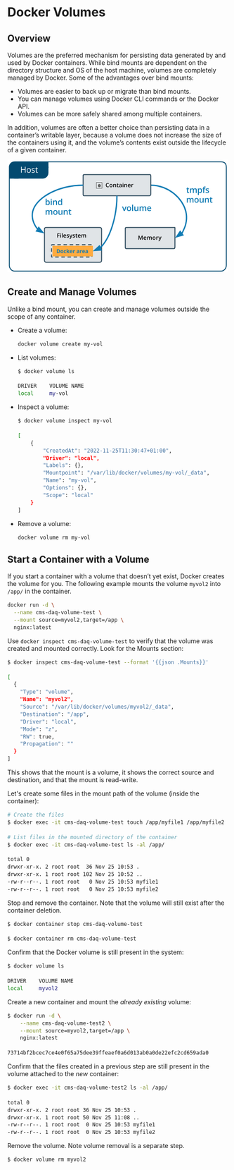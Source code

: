 # Docker Volumes

## Overview

Volumes are the preferred mechanism for persisting data generated by and used by Docker containers. While bind mounts are dependent on the directory structure and OS of the host machine, volumes are completely managed by Docker. Some of the advantages over bind mounts:

- Volumes are easier to back up or migrate than bind mounts.
- You can manage volumes using Docker CLI commands or the Docker API.
- Volumes can be more safely shared among multiple containers.

In addition, volumes are often a better choice than persisting data in a container’s writable layer, because a volume does not increase the size of the containers using it, and the volume’s contents exist outside the lifecycle of a given container.

![Volumes and Types of Mounts](./volume-types-of-mounts.png)

## Create and Manage Volumes

Unlike a bind mount, you can create and manage volumes outside the scope of any container.

- Create a volume:

    ```bash
    docker volume create my-vol
    ```

- List volumes:

    ```bash
    $ docker volume ls

    DRIVER    VOLUME NAME
    local     my-vol
    ```

- Inspect a volume:

    ```bash
    $ docker volume inspect my-vol

    [
        {
            "CreatedAt": "2022-11-25T11:30:47+01:00",
            "Driver": "local",
            "Labels": {},
            "Mountpoint": "/var/lib/docker/volumes/my-vol/_data",
            "Name": "my-vol",
            "Options": {},
            "Scope": "local"
        }
    ]
    ```

- Remove a volume:

    ```bash
    docker volume rm my-vol
    ```

## Start a Container with a Volume

If you start a container with a volume that doesn’t yet exist, Docker creates the volume for you. The following example mounts the volume `myvol2` into `/app/` in the container.

```bash
docker run -d \
  --name cms-daq-volume-test \
  --mount source=myvol2,target=/app \
  nginx:latest
```

Use `docker inspect cms-daq-volume-test` to verify that the volume was created and mounted correctly. Look for the Mounts section:

```bash
$ docker inspect cms-daq-volume-test --format '{{json .Mounts}}'

[
  {
    "Type": "volume",
    "Name": "myvol2",
    "Source": "/var/lib/docker/volumes/myvol2/_data",
    "Destination": "/app",
    "Driver": "local",
    "Mode": "z",
    "RW": true,
    "Propagation": ""
  }
]
```

This shows that the mount is a volume, it shows the correct source and destination, and that the mount is read-write.

Let's create some files in the mount path of the volume (inside the container):

```bash
# Create the files
$ docker exec -it cms-daq-volume-test touch /app/myfile1 /app/myfile2

# List files in the mounted directory of the container
$ docker exec -it cms-daq-volume-test ls -al /app/

total 0
drwxr-xr-x. 2 root root  36 Nov 25 10:53 .
drwxr-xr-x. 1 root root 102 Nov 25 10:52 ..
-rw-r--r--. 1 root root   0 Nov 25 10:53 myfile1
-rw-r--r--. 1 root root   0 Nov 25 10:53 myfile2
```

Stop and remove the container. Note that the volume will still exist after the container deletion.


```bash
$ docker container stop cms-daq-volume-test

$ docker container rm cms-daq-volume-test
```

Confirm that the Docker volume is still present in the system:

```bash
$ docker volume ls

DRIVER    VOLUME NAME
local     myvol2
```

Create a new container and mount the _already existing_ volume:

```bash
$ docker run -d \
    --name cms-daq-volume-test2 \
    --mount source=myvol2,target=/app \
    nginx:latest

73714bf2bcec7ce4e0f65a75dee39ffeaef0a6d013ab0a0de22efc2cd659ada0
```

Confirm that the files created in a previous step are still present in the volume attached to the _new_ container:

```bash
$ docker exec -it cms-daq-volume-test2 ls -al /app/

total 0
drwxr-xr-x. 2 root root 36 Nov 25 10:53 .
drwxr-xr-x. 1 root root 50 Nov 25 11:08 ..
-rw-r--r--. 1 root root  0 Nov 25 10:53 myfile1
-rw-r--r--. 1 root root  0 Nov 25 10:53 myfile2
```

Remove the volume. Note volume removal is a separate step.

```bash
$ docker volume rm myvol2
```
